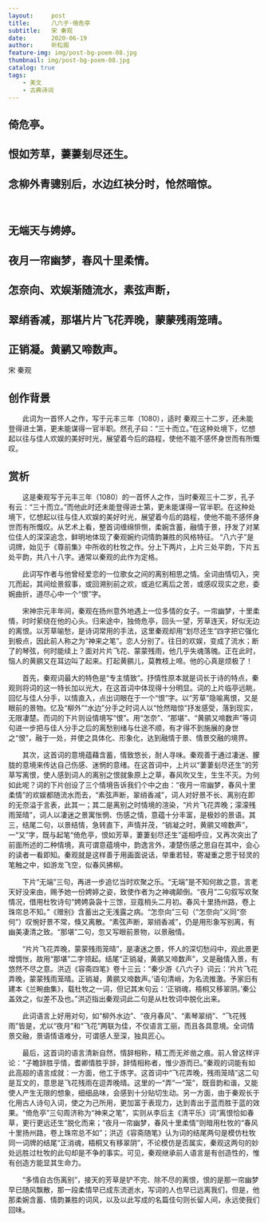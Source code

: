 ```yaml
---
layout:     post
title:      八六子·倚危亭
subtitle:   宋 秦观
date:       2020-06-19
author:     听松阁
feature-img: img/post-bg-poem-08.jpg
thumbnail: img/post-bg-poem-08.jpg
catalog: true
tags:
    - 美文
    - 古典诗词
---
```


## 倚危亭。
## 恨如芳草，萋萋刬尽还生。
## 念柳外青骢别后，水边红袂分时，怆然暗惊。
&nbsp;
## 无端天与娉婷。
## 夜月一帘幽梦，春风十里柔情。
## 怎奈向、欢娱渐随流水，素弦声断，
## 翠绡香减，那堪片片飞花弄晚，蒙蒙残雨笼晴。
## 正销凝。黄鹂又啼数声。


宋 秦观

## 创作背景

　　此词为一首怀人之作，写于元丰三年（1080），适时 秦观三十二岁，还未能登得进士第，更未能谋得一官半职。然孔子曰：“三十而立。”在这种处境下，忆想起以往与佳人欢娱的美好时光，展望着今后的路程，使他不能不感怀身世而有所慨叹。 



## 赏析

　　这是秦观写于元丰三年（1080）的一首怀人之作，当时秦观三十二岁，孔子有云：“三十而立。”而他此时还未能登得进士第，更未能谋得一官半职。在这种处境下，忆想起以往与佳人欢娱的美好时光，展望着今后的路程，使他不能不感怀身世而有所慨叹。从艺术上看，整首词缠绵悱恻，柔婉含蓄，融情于景，抒发了对某位佳人的深深追念，鲜明地体现了秦观婉约词情韵兼胜的风格特征。 “八六子”是词牌，始见于《尊前集》中所收的杜牧之作。分上下两片，上片三处平韵，下片五处平韵，共八十八字。通常以秦观的此作为定格。

　　此词写作者与他曾经爱恋的一位歌女之间的离别相思之情。全词由情切入，突兀而起，其间绘景叙事，或回溯别前之欢，或追忆离后之苦，或感叹现实之悲，委婉曲折，道尽心中一个“恨”字。

　　宋神宗元丰年间，秦观在扬州意外地遇上一位多情的女子。一帘幽梦，十里柔情，时时萦绕在他的心头。归来途中，独倚危亭，回头一望，芳草连天，好似无边的离恨。以芳草喻愁，是诗词常用的手法，这里秦观却用“划尽还生”四字把它强化到极点，因此前人称之为“神来之笔”。恋人分别了。往日的欢娱，变成了流水；断了的琴弦，何时能续上？面对片片飞花、蒙蒙残雨，他几乎失魂落魄。正在此时，恼人的黄鹂又在耳边叫了起来。打起黄鹂儿，莫教枝上啼。他的心真是烦极了！

　　首先，秦观词最大的特色是“专主情致”。抒情性原本就是词长于诗的特点，秦观则将词的这一特长加以光大，在这首词中体现得十分明显。词的上片临亭远眺，回忆与佳人分手，以情直入，点出词眼在于一个“恨”字。以“芳草”隐喻离恨，又是眼前的景物。忆及“柳外”“水边”分手之时词人以“怆然暗惊”抒发感受，落到现实，无限凄楚。而词的下片则设情境写“恨”。用“怎奈”、“那堪”、“黄鹂又啼数声”等词句进一步把与佳人分手之后的离愁别绪与仕途不顺，有才得不到施展的身世之“恨”，融于一处，并使之具体化、形象化，达到融情于景、情景交融的境界。

　　其次，这首词的意境蕴藉含蓄，情致悠长，耐人寻味。秦观善于通过凄迷、朦胧的意境来传达自己伤感、迷惘的意绪。在这首词中，上片以“萋萋刬尽还生”的芳草写离恨，使人感到词人的离别之恨就象原上之草，春风吹又生，生生不灭。为何如此呢？词的下片创设了三个情境告诉我们个中之由：“夜月一帘幽梦，春风十里柔情”的欢娱都随流水而去，“素弦声断，翠绡香减”，词人对好景不长、离别在即的无奈溢于言表，此其一；其二是离别之时情境的渲染，“片片飞花弄晚；濛濛残雨笼晴”，词人以凄迷之景寓怅惘、伤感之情，意蕴十分丰富，是极妙的景语。其三，结尾二句，以景结情，急转直下，声情并茂，“销凝之时，黄鹂又啼数声”，一“又”字，既与起笔“倚危亭，恨如芳草，萋萋刬尽还生”遥相呼应，又再次突出了前面所述的二种情境，真可谓意蕴境中，韵逸言外，凄楚伤感之思自在其中，会心的读者一看即知。秦观就是这样善于用画面说话，举重若轻，寄凝重之思于轻灵的笔触之中，如游龙飞空，似春风拂柳。

　　下片“无端”三句，再进一步追忆当时欢聚之乐。“无端”是不知何故之意，言老天好没来由，赐予她一份娉婷之姿，致使作者为之神魂颠倒。“夜月”二句叙写欢聚情况，借用杜牧诗句“娉娉袅袅十三馀，豆蔻梢头二月初。春风十里扬州路，卷上珠帘总不知。”《赠别》含蓄出之无浅露之病。“怎奈向”三句（“怎奈向”义同“奈何”）叹惋好景不常，倏又离散。“素弦声断，翠绡香减”，仍是用形象写别离，有幽美凄清之致。“那堪”二句，忽又写眼前景物，以景融情。

　　“片片飞花弄晚，蒙蒙残雨笼晴”，是凄迷之景，怀人的深切愁闷中，观此景更增惆怅，故用“那堪”二字领起。结尾“正销凝，黄鹂又啼数声”，又是融情入景，有悠然不尽之意。洪迈《容斋四笔》卷十三云：“秦少游《八六子》词云：‘片片飞花弄晚，蒙蒙残雨笼晴。正销凝，黄鹂又啼数声。’语句清峭，为名流推激。予家旧有建本《兰畹曲集》，载杜牧之一词，但记其末句云：‘正销魂，梧桐又移翠阴。’秦公盖效之，似差不及也。”洪迈指出秦观词此二句是从杜牧词中脱化出来。

　　此词语言上好用对句，如“柳外水边”、“夜月春风”、“素琴翠绡”、“飞花残雨”皆是，尤以“夜月”和“飞花”两联为佳，不仅语言工丽，而且各具意境。全词情景交融，景语情语难分，可谓感人至深，独具匠心。

　　最后，这首词的语言清新自然，情辞相称，精工而无斧凿之痕。前人曾这样评论：“子瞻辞胜乎情，耆卿情胜乎辞，辞情相称者，惟少游而已。”秦观的词能有如此高超的语言成就：一方面，他工于炼字。这首词中“飞花弄晚，残雨笼晴”这二句是互文的，意思是飞花残雨在逗弄晚晴。这里的一“弄”一“笼”，既音韵和谐，又能使人产生无限的想象，细细品味，会感到十分贴切生动。另一方面，由于秦观长于化用古人诗句入词，使之为己所用，更加富于表现力，达到青出于蓝而胜于蓝的效果。“倚危亭”三句周济称为“神来之笔”，实则从李后主《清平乐》词“离恨恰如春草，更行更远还生”脱化而来；“夜月一帘幽梦，春风十里柔情”则暗用杜牧的“春风十里扬州路，卷上珠帘总不如”；洪迈《容斋随笔》认为词的结尾两句是模仿杜牧同一词牌的结尾“正消魂，梧桐又有移翠阴”，不论模仿是否属实，秦观这两句的妙处远胜过杜牧的此句却是不争的事实。可见，秦观继承前人语言是有创造性的，惟有创造方能显其生命力。

　　“多情自古伤离别”，接天的芳草是铲不完、除不尽的离恨，恨的是那一帘幽梦早已随风飘散，那一段柔情早已成东流逝水，写词的人也早已远离我们，但是，他那柔婉含蓄、情韵兼胜的词风，以及以此写成的名篇佳句则长留人间，永远使我们回味。
